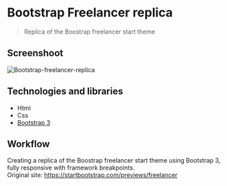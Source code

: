 # Bootstrap Freelancer replica
> Replica of the Boostrap freelancer start theme

## Screenshoot
![Bootstrap-freelancer-replica](https://i.imgur.com/d2dMJCT.jpg)

## Technologies and libraries
* Html
* Css
* [Bootstrap 3](https://getbootstrap.com/docs/3.3/)


## Workflow
Creating a replica of the Boostrap freelancer start theme using Bootstrap 3, fully responsive with framework breakpoints.  
Original site: https://startbootstrap.com/previews/freelancer

